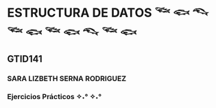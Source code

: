 # ESTRUCTURA DE DATOS 𓆝 𓆟 𓆞 𓆝 𓆟 𓆝 𓆟 𓆞 𓆝 𓆟
## GTID141
### SARA LIZBETH SERNA RODRIGUEZ
### Ejercicios Prácticos ✧˖° ✧˖°
